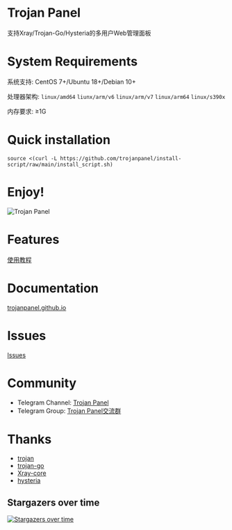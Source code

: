 # Trojan Panel

支持Xray/Trojan-Go/Hysteria的多用户Web管理面板

# System Requirements

系统支持: CentOS 7+/Ubuntu 18+/Debian 10+

处理器架构: `linux/amd64` `liunx/arm/v6` `linux/arm/v7` `linux/arm64` `linux/s390x`

内存要求: ≥1G

# Quick installation

```shell
source <(curl -L https://github.com/trojanpanel/install-script/raw/main/install_script.sh)
```

# Enjoy!

![Trojan Panel](https://user-images.githubusercontent.com/46235235/173869031-c410e895-4299-46bf-bb7c-0434498fa2e2.png)

# Features

[使用教程](https://trojanpanel.github.io/tutorial/using-tutorials.html)

# Documentation

[trojanpanel.github.io](https://trojanpanel.github.io)

# Issues

[Issues](https://github.com/trojanpanel/install-script/issues)

# Community

- Telegram Channel: [Trojan Panel](https://t.me/TrojanPanel)
- Telegram Group: [Trojan Panel交流群](https://t.me/TrojanPanelGroup)

# Thanks

- [trojan](https://github.com/trojan-gfw/trojan)
- [trojan-go](https://github.com/p4gefau1t/trojan-go)
- [Xray-core](https://github.com/XTLS/Xray-core)
- [hysteria](https://github.com/HyNetwork/hysteria)

## Stargazers over time

[![Stargazers over time](https://starchart.cc/trojanpanel/install-script.svg)](https://github.com/trojanpanel/install-script)
